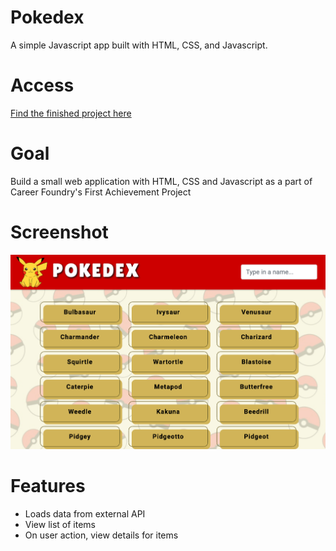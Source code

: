 # Pokedex 
A simple Javascript app built with HTML, CSS, and Javascript. 
# Access
[Find the finished project here](https://imonagain.github.io/pokedexapp/)
# Goal
Build a small web application with HTML, CSS and Javascript as a part of Career Foundry's 
First Achievement Project
# Screenshot
![screenshot of pokedex app](img/pokemonjsapp.png)
# Features
- Loads data from external API
- View list of items
- On user action, view details for items


